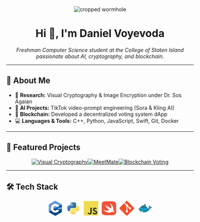 <!--
  README for dvoyevoda’s GitHub Profile
  Clean and visually appealing layout
-->
<div align="center">
  <img src="https://github.com/user-attachments/assets/b4bc8036-a450-4bc0-8b84-cbbf18fbe64d" alt="cropped wormhole" width="400"/>
</div>

<h1 align="center">Hi 👋, I'm <b>Daniel Voyevoda</b></h1>
<p align="center"><em>Freshman Computer Science student at the College of Staten Island passionate about AI, cryptography, and blockchain.</em></p>

---

## 🚀 About Me

- 🔬 **Research:** Visual Cryptography & Image Encryption under Dr. Sos Agaian  
- 🤖 **AI Projects:** TikTok video-prompt engineering (Sora & Kling AI)  
- 🔗 **Blockchain:** Developed a decentralized voting system dApp  
- 💻 **Languages & Tools:** C++, Python, JavaScript, Swift, Git, Docker

---

## 💼 Featured Projects

<div align="center">
  <a href="https://github.com/dvoyevoda/Bit-Plane-Decomposition-Visual-Cryptography" title="Visual Cryptography"><img src="https://img.shields.io/badge/Visual%20Cryptography-black?style=for-the-badge&logo=python" alt="Visual Cryptography"/></a><a href="https://github.com/dvoyevoda/MeetMate" title="MeetMate"><img src="https://img.shields.io/badge/MeetMate-black?style=for-the-badge&logo=python" alt="MeetMate"/></a><a href="https://github.com/dvoyevoda/Decentralized-Blockchain-Voting-System" title="Blockchain Voting"><img src="https://img.shields.io/badge/Blockchain%20Voting-black?style=for-the-badge&logo=ethereum" alt="Blockchain Voting"/></a>
</div>

---

## 🛠️ Tech Stack

<p align="center">
  <img src="https://raw.githubusercontent.com/devicons/devicon/master/icons/cplusplus/cplusplus-original.svg" alt="C++" width="40"/>&nbsp;
  <img src="https://raw.githubusercontent.com/devicons/devicon/master/icons/python/python-original.svg" alt="Python" width="40"/>&nbsp;
  <img src="https://raw.githubusercontent.com/devicons/devicon/master/icons/javascript/javascript-original.svg" alt="JavaScript" width="40"/>&nbsp;
  <img src="https://raw.githubusercontent.com/devicons/devicon/master/icons/swift/swift-original.svg" alt="Swift" width="40"/>&nbsp;
  <img src="https://raw.githubusercontent.com/devicons/devicon/master/icons/git/git-original.svg" alt="Git" width="40"/>&nbsp;
  <img src="https://raw.githubusercontent.com/devicons/devicon/master/icons/docker/docker-original.svg" alt="Docker" width="40"/>
</p>
